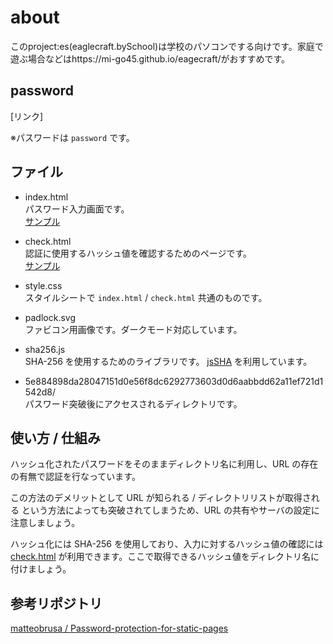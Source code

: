 # about
このproject:es(eaglecraft.bySchool)は学校のパソコンでする向けです。家庭で遊ぶ場合などはhttps://mi-go45.github.io/eagecraft/がおすすめです。

## password
[リンク]

※パスワードは `password` です。

## ファイル
- index.html  
パスワード入力画面です。  
[サンプル](https://higurashi-takuto.github.io/password/)

- check.html  
認証に使用するハッシュ値を確認するためのページです。  
[サンプル](https://higurashi-takuto.github.io/password/check.html)

- style.css  
スタイルシートで `index.html` / `check.html` 共通のものです。

- padlock.svg  
ファビコン用画像です。ダークモード対応しています。

- sha256.js  
SHA-256 を使用するためのライブラリです。
[jsSHA](https://github.com/Caligatio/jsSHA) を利用しています。

- 5e884898da28047151d0e56f8dc6292773603d0d6aabbdd62a11ef721d1542d8/  
パスワード突破後にアクセスされるディレクトリです。

## 使い方 / 仕組み
ハッシュ化されたパスワードをそのままディレクトリ名に利用し、URL の存在の有無で認証を行なっています。

この方法のデメリットとして URL が知られる / ディレクトリリストが取得される という方法によっても突破されてしまうため、URL の共有やサーバの設定に注意しましょう。

ハッシュ化には SHA-256 を使用しており、入力に対するハッシュ値の確認には [check.html](https://higurashi-takuto.github.io/password/check.html) が利用できます。ここで取得できるハッシュ値をディレクトリ名に付けましょう。

## 参考リポジトリ
[matteobrusa / Password-protection-for-static-pages](https://github.com/matteobrusa/Password-protection-for-static-pages)
